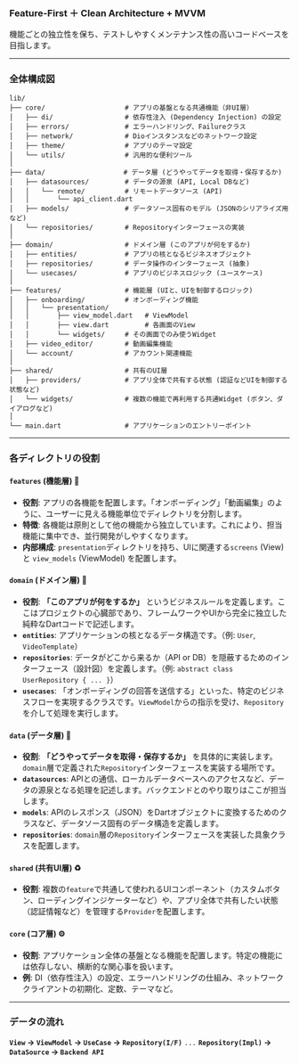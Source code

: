 
### Feature-First ＋ Clean Architecture + MVVM

機能ごとの独立性を保ち、テストしやすくメンテナンス性の高いコードベースを目指します。

---
### **全体構成図**

```
lib/
├── core/                    # アプリの基盤となる共通機能（非UI層）
│   ├── di/                  # 依存性注入 (Dependency Injection) の設定
│   ├── errors/              # エラーハンドリング、Failureクラス
│   ├── network/             # Dioインスタンスなどのネットワーク設定
│   ├── theme/               # アプリのテーマ設定
│   └── utils/               # 汎用的な便利ツール
│
├── data/                  　# データ層 (どうやってデータを取得・保存するか)
│   ├── datasources/         # データの源泉 (API, Local DBなど)
│   │   └── remote/          # リモートデータソース (API)
│   │       └── api_client.dart
│   ├── models/              # データソース固有のモデル (JSONのシリアライズ用など)
│   └── repositories/        # Repositoryインターフェースの実装
│
├── domain/                  # ドメイン層 (このアプリが何をするか)
│   ├── entities/            # アプリの核となるビジネスオブジェクト
│   ├── repositories/        # データ操作のインターフェース (抽象)
│   └── usecases/            # アプリのビジネスロジック (ユースケース)
│
├── features/                # 機能層 (UIと、UIを制御するロジック)
│   ├── onboarding/          # オンボーディング機能
│   │   └── presentation/
│   │       ├── view_model.dart   # ViewModel
│   │       ├── view.dart         # 各画面のView
│   │       └── widgets/     # その画面でのみ使うWidget
│   ├── video_editor/        # 動画編集機能
│   └── account/             # アカウント関連機能
│
├── shared/                  # 共有のUI層
│   ├── providers/           # アプリ全体で共有する状態 (認証などUIを制御する状態など)
│   └── widgets/             # 複数の機能で再利用する共通Widget (ボタン、ダイアログなど)
│
└── main.dart                # アプリケーションのエントリーポイント
```

---

### **各ディレクトリの役割**

#### **`features` (機能層)** 🎨

- **役割**: アプリの各機能を配置します。「オンボーディング」「動画編集」のように、ユーザーに見える機能単位でディレクトリを分割します。
- **特徴**: 各機能は原則として他の機能から独立しています。これにより、担当機能に集中でき、並行開発がしやすくなります。
- **内部構成**: `presentation`ディレクトリを持ち、UIに関連する`screens` (View) と `view_models` (ViewModel) を配置します。
    

#### **`domain` (ドメイン層)** 🧠

- **役割**: **「このアプリが何をするか」** というビジネスルールを定義します。ここはプロジェクトの心臓部であり、フレームワークやUIから完全に独立した純粋なDartコードで記述します。
- **`entities`**: アプリケーションの核となるデータ構造です。（例: `User`, `VideoTemplate`）
- **`repositories`**: データがどこから来るか（API or DB）を隠蔽するためのインターフェース（設計図）を定義します。（例: `abstract class UserRepository { ... }`）
- **`usecases`**: 「オンボーディングの回答を送信する」といった、特定のビジネスフローを実現するクラスです。`ViewModel`からの指示を受け、`Repository`を介して処理を実行します。
    

#### **`data` (データ層)** 🔌

- **役割**: **「どうやってデータを取得・保存するか」** を具体的に実装します。`domain`層で定義された`Repository`インターフェースを実装する場所です。
- **`datasources`**: APIとの通信、ローカルデータベースへのアクセスなど、データの源泉となる処理を記述します。バックエンドとのやり取りはここが担当します。
- **`models`**: APIのレスポンス（JSON）をDartオブジェクトに変換するためのクラスなど、データソース固有のデータ構造を定義します。
- **`repositories`**: `domain`層の`Repository`インターフェースを実装した具象クラスを配置します。
    

#### **`shared` (共有UI層)** ♻️

- **役割**: 複数の`feature`で共通して使われるUIコンポーネント（カスタムボタン、ローディングインジケーターなど）や、アプリ全体で共有したい状態（認証情報など）を管理する`Provider`を配置します。
    

#### **`core` (コア層)** ⚙️

- **役割**: アプリケーション全体の基盤となる機能を配置します。特定の機能には依存しない、横断的な関心事を扱います。
- **例**: DI（依存性注入）の設定、エラーハンドリングの仕組み、ネットワーククライアントの初期化、定数、テーマなど。
    

---

### **データの流れ**

**`View` → `ViewModel` → `UseCase` → `Repository(I/F)`** `...` **`Repository(Impl)` → `DataSource` → `Backend API`**